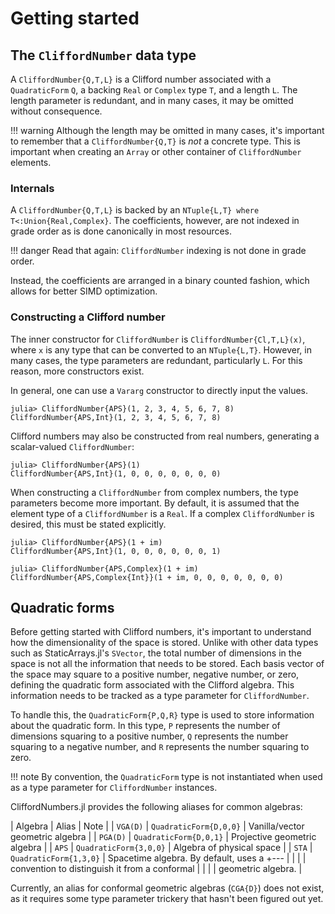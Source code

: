 # Getting started

## The `CliffordNumber` data type

A `CliffordNumber{Q,T,L}` is a Clifford number associated with a `QuadraticForm` `Q`, a backing
`Real` or `Complex` type `T`, and a length `L`. The length parameter is redundant, and in many
cases, it may be omitted without consequence.

!!! warning Although the length may be omitted in many cases, it's important to remember that a
`CliffordNumber{Q,T}` is *not* a concrete type. This is important when creating an `Array` or other
container of `CliffordNumber` elements.

### Internals

A `CliffordNumber{Q,T,L}` is backed by an `NTuple{L,T} where T<:Union{Real,Complex}`. The
coefficients, however, are not indexed in grade order as is done canonically in most resources.

!!! danger Read that again: `CliffordNumber` indexing is not done in grade order.

Instead, the coefficients are arranged in a binary counted fashion, which allows for better SIMD
optimization.

### Constructing a Clifford number

The inner constructor for `CliffordNumber` is `CliffordNumber{Cl,T,L}(x)`, where `x` is any type
that can be converted to an `NTuple{L,T}`. However, in many cases, the type parameters are
redundant, particularly `L`. For this reason, more constructors exist.

In general, one can use a `Vararg` constructor to directly input the values.
```julia-repl
julia> CliffordNumber{APS}(1, 2, 3, 4, 5, 6, 7, 8)
CliffordNumber{APS,Int}(1, 2, 3, 4, 5, 6, 7, 8)
```
Clifford numbers may also be constructed from real numbers, generating a scalar-valued
`CliffordNumber`:
```julia-repl
julia> CliffordNumber{APS}(1)
CliffordNumber{APS,Int}(1, 0, 0, 0, 0, 0, 0, 0)
```
When constructing a `CliffordNumber` from complex numbers, the type parameters become more
important. By default, it is assumed that the element type of a `CliffordNumber` is a `Real`. If
a complex `CliffordNumber` is desired, this must be stated explicitly.
```julia-repl
julia> CliffordNumber{APS}(1 + im)
CliffordNumber{APS,Int}(1, 0, 0, 0, 0, 0, 0, 1)

julia> CliffordNumber{APS,Complex}(1 + im)
CliffordNumber{APS,Complex{Int}}(1 + im, 0, 0, 0, 0, 0, 0, 0)
```

## Quadratic forms

Before getting started with Clifford numbers, it's important to understand how the dimensionality
of the space is stored. Unlike with other data types such as StaticArrays.jl's `SVector`, the
total number of dimensions in the space is not all the information that needs to be stored. Each
basis vector of the space may square to a positive number, negative number, or zero, defining the
quadratic form associated with the Clifford algebra. This information needs to be tracked as a type
parameter for `CliffordNumber`.

To handle this, the `QuadraticForm{P,Q,R}` type is used to store information about the quadratic
form. In this type, `P` represents the number of dimensions squaring to a positive number, `Q`
represents the number squaring to a negative number, and `R` represents the number squaring to zero.

!!! note By convention, the `QuadraticForm` type is not instantiated when used as a type parameter
for `CliffordNumber` instances.

CliffordNumbers.jl provides the following aliases for common algebras:

| Algebra    | Alias                  | Note                                           |
| `VGA(D)`   | `QuadraticForm{D,0,0}` | Vanilla/vector geometric algebra               |
| `PGA(D)`   | `QuadraticForm{D,0,1}` | Projective geometric algebra                   |
| `APS`      | `QuadraticForm{3,0,0}` | Algebra of physical space                      |
| `STA`      | `QuadraticForm{1,3,0}` | Spacetime algebra. By default, uses a +---     |
|            |                        | convention to distinguish it from a conformal  |
|            |                        | geometric algebra.                             |

Currently, an alias for conformal geometric algebras (`CGA{D}`) does not exist, as it requires some
type parameter trickery that hasn't been figured out yet.

